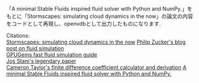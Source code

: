 「A minimal Stable Fluids inspired fluid solver with Python and NumPy.」をもとに「Stormscapes: simulating cloud dynamics in the now」の論文の内容をコードとして再現し、openvdbとして出力したものになります.



Citations:\
[Stormscapes: simulating cloud dynamics in the now](https://dl.acm.org/doi/10.1145/3414685.3417801)
[Philip Zucker's blog post on fluid simulation](http://www.philipzucker.com/annihilating-my-friend-will-with-a-python-fluid-simulation-like-the-cur-he-is/)\
[GPUGems fast fluid simulation guide](http://developer.download.nvidia.com/books/HTML/gpugems/gpugems_ch38.html)\
[Jos Stam's legendary paper](https://d2f99xq7vri1nk.cloudfront.net/legacy_app_files/pdf/ns.pdf)\
[Cameron Taylor's finite difference coefficient calculator and derivation](http://web.media.mit.edu/~crtaylor/calculator.html)
[A minimal Stable Fluids inspired fluid solver with Python and NumPy.](https://github.com/GregTJ/stable-fluids)
